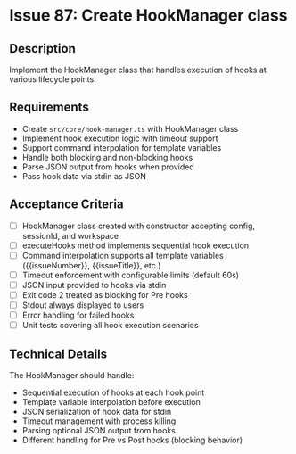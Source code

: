 # Issue 87: Create HookManager class

## Description
Implement the HookManager class that handles execution of hooks at various lifecycle points.

## Requirements
- Create `src/core/hook-manager.ts` with HookManager class
- Implement hook execution logic with timeout support
- Support command interpolation for template variables
- Handle both blocking and non-blocking hooks
- Parse JSON output from hooks when provided
- Pass hook data via stdin as JSON

## Acceptance Criteria
- [ ] HookManager class created with constructor accepting config, sessionId, and workspace
- [ ] executeHooks method implements sequential hook execution
- [ ] Command interpolation supports all template variables ({{issueNumber}}, {{issueTitle}}, etc.)
- [ ] Timeout enforcement with configurable limits (default 60s)
- [ ] JSON input provided to hooks via stdin
- [ ] Exit code 2 treated as blocking for Pre hooks
- [ ] Stdout always displayed to users
- [ ] Error handling for failed hooks
- [ ] Unit tests covering all hook execution scenarios

## Technical Details
The HookManager should handle:
- Sequential execution of hooks at each hook point
- Template variable interpolation before execution
- JSON serialization of hook data for stdin
- Timeout management with process killing
- Parsing optional JSON output from hooks
- Different handling for Pre vs Post hooks (blocking behavior)